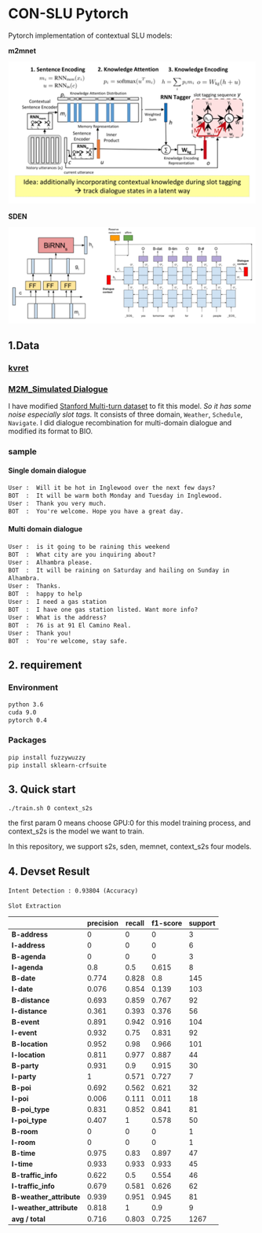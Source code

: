 # CON-SLU Pytorch

Pytorch implementation of contextual SLU models:

**m2mnet**

![m2mnet](./images/m2mnet.png "m2mnet")

**SDEN**

![Model](./images/sden.png "SDEN")

## 1.Data

### [kvret](https://nlp.stanford.edu/blog/a-new-multi-turn-multi-domain-task-oriented-dialogue-dataset/)

### [M2M_Simulated Dialogue](https://github.com/google-research-datasets/simulated-dialogue)

I have modified [Stanford Multi-turn dataset](https://nlp.stanford.edu/blog/a-new-multi-turn-multi-domain-task-oriented-dialogue-dataset/) to fit this model. *So it has some noise especially slot tags.*
It consists of three domain, `Weather`, `Schedule`, `Navigate`. I did dialogue recombination for multi-domain dialogue and modified its format to BIO.

### sample

#### Single domain dialogue

```
User :  Will it be hot in Inglewood over the next few days?
BOT  :  It will be warm both Monday and Tuesday in Inglewood.
User :  Thank you very much.
BOT  :  You're welcome. Hope you have a great day.
```

#### Multi domain dialogue

```
User :  is it going to be raining this weekend
BOT  :  What city are you inquiring about?
User :  Alhambra please.
BOT  :  It will be raining on Saturday and hailing on Sunday in Alhambra.
User :  Thanks.
BOT  :  happy to help
User :  I need a gas station
BOT  :  I have one gas station listed. Want more info?
User :  What is the address?
BOT  :  76 is at 91 El Camino Real.
User :  Thank you!
BOT  :  You're welcome, stay safe.
```

## 2. requirement

### Environment

```
python 3.6
cuda 9.0
pytorch 0.4
```

### Packages

```
pip install fuzzywuzzy
pip install sklearn-crfsuite
```

## 3. Quick start

```shell
./train.sh 0 context_s2s
```

the first param 0 means choose GPU:0 for this model training process, and context_s2s is the model we want to train.

In this repository, we support s2s, sden, memnet, context_s2s four models.

## 4. Devset Result

`Intent Detection : 0.93804 (Accuracy)`

`Slot Extraction`

|                         | precision | recall | f1-score | support |
| ----------------------- | --------- | ------ | -------- | ------- |
| **B-address**           | 0         | 0      | 0        | 3       |
| **I-address**           | 0         | 0      | 0        | 6       |
| **B-agenda**            | 0         | 0      | 0        | 3       |
| **I-agenda**            | 0.8       | 0.5    | 0.615    | 8       |
| **B-date**              | 0.774     | 0.828  | 0.8      | 145     |
| **I-date**              | 0.076     | 0.854  | 0.139    | 103     |
| **B-distance**          | 0.693     | 0.859  | 0.767    | 92      |
| **I-distance**          | 0.361     | 0.393  | 0.376    | 56      |
| **B-event**             | 0.891     | 0.942  | 0.916    | 104     |
| **I-event**             | 0.932     | 0.75   | 0.831    | 92      |
| **B-location**          | 0.952     | 0.98   | 0.966    | 101     |
| **I-location**          | 0.811     | 0.977  | 0.887    | 44      |
| **B-party**             | 0.931     | 0.9    | 0.915    | 30      |
| **I-party**             | 1         | 0.571  | 0.727    | 7       |
| **B-poi**               | 0.692     | 0.562  | 0.621    | 32      |
| **I-poi**               | 0.006     | 0.111  | 0.011    | 18      |
| **B-poi_type**          | 0.831     | 0.852  | 0.841    | 81      |
| **I-poi_type**          | 0.407     | 1      | 0.578    | 50      |
| **B-room**              | 0         | 0      | 0        | 1       |
| **I-room**              | 0         | 0      | 0        | 1       |
| **B-time**              | 0.975     | 0.83   | 0.897    | 47      |
| **I-time**              | 0.933     | 0.933  | 0.933    | 45      |
| **B-traffic_info**      | 0.622     | 0.5    | 0.554    | 46      |
| **I-traffic_info**      | 0.679     | 0.581  | 0.626    | 62      |
| **B-weather_attribute** | 0.939     | 0.951  | 0.945    | 81      |
| **I-weather_attribute** | 0.818     | 1      | 0.9      | 9       |
| **avg / total**         | 0.716     | 0.803  | 0.725    | 1267    |

